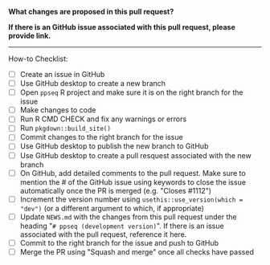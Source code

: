 **What changes are proposed in this pull request?**


**If there is an GitHub issue associated with this pull request, please provide link.**


--------------------------------------------------------------------------------

How-to Checklist:

- [ ] Create an issue in GitHub
- [ ] Use GitHub desktop to create a new branch
- [ ] Open `ppseq` R project and make sure it is on the right branch for the issue
- [ ] Make changes to code
- [ ] Run R CMD CHECK and fix any warnings or errors
- [ ] Run `pkgdown::build_site()`
- [ ] Commit changes to the right branch for the issue
- [ ] Use GitHub desktop to publish the new branch to GitHub
- [ ] Use GitHub desktop to create a pull resquest associated with the new branch
- [ ] On GitHub, add detailed comments to the pull request. Make sure to mention the # of the GitHub issue using keywords to close the issue automatically once the PR is merged (e.g. "Closes #1112")
- [ ] Increment the version number using `usethis::use_version(which = "dev")` (or a different argument to which, if appropriate) 
- [ ] Update `NEWS.md` with the changes from this pull request under the heading "`# ppseq (development version)`". If there is an issue associated with the pull request, reference it here.
- [ ] Commit to the right branch for the issue and push to GitHub
- [ ] Merge the PR using "Squash and merge" once all checks have passed
